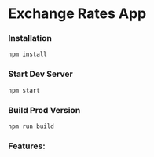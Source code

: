 # Exchange Rates App

### Installation

```
npm install
```

### Start Dev Server

```
npm start
```

### Build Prod Version

```
npm run build
```

### Features:
